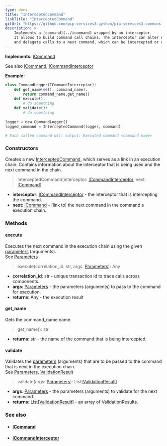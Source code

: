 ```yaml
---
type: docs
title: "InterceptedCommand"
linkTitle: "InterceptedCommand"
gitUrl: "https://github.com/pip-services3-python/pip-services3-commons-python"
description: > 
    Implements a [command](../icommand) wrapped by an interceptor.
    It allows to build command call chains. The interceptor can alter execution
    and delegate calls to a next command, which can be intercepted or concrete.
---
```


**Implements:** [ICommand](../icommand)

See also [ICommand](../icommand), [ICommandInterceptor](../icommand_interceptor)

**Example:**

```python
class CommandLogger(ICommandInterceptor):
    def get_name(self, command_name):
        return command_name.get_name()
    def execute():
        # do something
    def validate():
        # do something
   
logger = new CommandLogger()
logged_command = InterceptedCommand(logger, command)

# Each called command will output: Executed command <command name>

```

### Constructors
Creates a new [InterceptedCommand](), which serves as a link in an execution chain. Contains information 
about the interceptor that is being used and the next command in the chain.

> InterceptedCommand(interceptor: [ICommandInterceptor](../icommand_interceptor), next: [ICommand](../icommand))

- **interceptor**: [ICommandInterceptor](../icommand_interceptor) - the interceptor that is intercepting the command.
- **next**: [ICommand](../icommand) - (link to) the next command in the command's execution chain.


### Methods

#### execute
Executes the next command in the execution chain using the given [parameters](../../run/parameters) (arguments).  
See [Parameters](../../run/parameters)

> execute(correlation_id: str, args: [Parameters](../../run/parameters)): Any

- **correlation_id**: str - unique transaction id to trace calls across components.
- **args**: [Parameters](../../run/parameters) - the parameters (arguments) to pass to the command for execution.
- **returns**: Any - the execution result

#### get_name
Gets the command_name name.

> get_name(): str

- **returns**: str - the name of the command that is being intercepted.


#### validate
Validates the [parameters](../../run/parameters) (arguments) that are to be passed to the command that is next 
in the execution chain.  
See [Parameters](../../run/parameters), [ValidationResult](../../validate/validation_result)

> validate(args: [Parameters](../../run/parameters)): List[[ValidationResult](../../validate/validation_result)]

- **args**: [Parameters](../../run/parameters) - the parameters (arguments) to validate for the next command.
- **returns**: List[[ValidationResult](../../validate/validation_result)] - an array of ValidationResults.


### See also
- #### [ICommand](../icommand)
- #### [ICommandInterceptor](../icommand_interceptor)